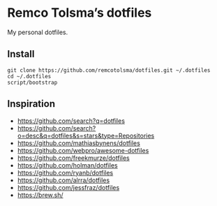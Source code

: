 # Remco Tolsma’s dotfiles

My personal dotfiles.

## Install

```
git clone https://github.com/remcotolsma/dotfiles.git ~/.dotfiles
cd ~/.dotfiles
script/bootstrap
```

## Inspiration

- https://github.com/search?q=dotfiles
- https://github.com/search?o=desc&q=dotfiles&s=stars&type=Repositories
- https://github.com/mathiasbynens/dotfiles
- https://github.com/webpro/awesome-dotfiles
- https://github.com/freekmurze/dotfiles
- https://github.com/holman/dotfiles
- https://github.com/ryanb/dotfiles
- https://github.com/alrra/dotfiles
- https://github.com/jessfraz/dotfiles
- https://brew.sh/
